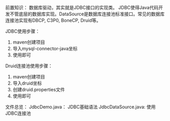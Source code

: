 前置知识：
数据库驱动，其实就是JDBC接口的实现类。 JDBC使得Java代码开发不管底层的数据库实现。DataSource是数据库连接池标准接口。常见的数据库连接池实现有DBCP, C3P0, BoneCP, Druid等。

JDBC使用步骤：
1. maven创建项目
2. 导入mysql-connector-java坐标
3. 使用即可

Druid连接池使用步骤：
1. maven创建项目
2. 导入druid坐标
3. 创建druid.properties文件
4. 使用即可

文件总览：
JdbcDemo.java： JDBC基础语法
JdbcDataSource.java: 使用JDBC连接池
